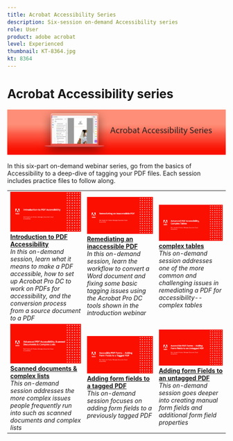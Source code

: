 ```yaml
---
title: Acrobat Accessibility Series
description: Six-session on-demand Accessibility series
role: User
product: adobe acrobat
level: Experienced
thumbnail: KT-8364.jpg
kt: 8364
---
```

# Acrobat Accessibility series

![Acrobat Accessibility series Image](../assets/Hero_Accessibility.png)

In this six-part on-demand webinar series, go from the basics of Accessibility to a deep-dive of tagging your PDF files. Each session includes practice files to follow along.

<table style="table-layout:fixed">
<tr>
  <td>
    <a href="accessibilitysession1.md">
      <img alt="Introduction to PDF Accessibility" src="../assets/Accessibilitysession1_1280.png" />
    </a>
    <div>
    <a href="accessibilitysession1.md"><strong>Introduction to PDF Accessibility</strong></a>
    </div>
    <em>In this on-demand session, learn what it means to make a PDF accessible, how to set up Acrobat Pro DC to work on PDFs for accessibility, and the conversion process from a source document to a PDF</em>
    <br>
  </td>
  <td>
    <a href="accessibilitysession2.md">
      <img alt="Remediating an inaccessible PDF" src="../assets/Accessibilitysession2_1280.png" />
    </a>
    <div>
    <a href="accessibilitysession2.md"><strong>Remediating an inaccessible PDF</strong></a>
    </div>
    <em>In this on-demand session, learn the workflow to convert a Word document and fixing some basic tagging issues using the Acrobat Pro DC tools shown in the introduction webinar</em>
    <br>
  </td>  
  <td>
    <a href="accessibilitysession3.md">
      <img alt="Complex tables" src="../assets/Accessibilitysession3_1280.png" />
    </a>
    <div>
    <a href="accessibilitysession3.md"><strong>complex tables</strong></a>
    </div>
    <em>This on-demand session addresses one of the more common and challenging issues in remediating a PDF for accessibility--complex tables</em>
    <br>
  </td>
</tr>
<tr>
  <td>
    <a href="accessibilitysession4.md">
      <img alt="Scanned documents & complex ists" src="../assets/Accessibilitysession4_1280.png" />
    </a>
    <div>
    <a href="accessibilitysession4.md"><strong>Scanned documents & complex lists</strong></a>
    </div>
    <em>This on-demand session addresses the more complex issues people frequently run into such as scanned documents and complex lists</em>
    <br>
  </td>
  <td>
    <a href="accessibilitysession5.md">
      <img alt="Adding form fields to a tagged PDF" src="../assets/Accessibilitysession5_1280.png" />
    </a>
    <div>
    <a href="accessibilitysession5.md"><strong>Adding form fields to a tagged PDF</strong></a>
    </div>
    <em>This on-demand session focuses on adding form fields to a previously tagged PDF</em>
    <br>
  </td>  
  <td>
    <a href="accessibilitysession6.md">
      <img alt="Adding form fields to an untagged PDF" src="../assets/Accessibilitysession6_1280.png" />
    </a>
    <div>
    <a href="accessibilitysession6.md"><strong>Adding form Fields to an untagged PDF</strong></a>
    </div>
    <em>This on-demand session goes deeper into creating manual form fields and additional form field properties</em>
    <br>
  </td> 
</tr>
</table>

